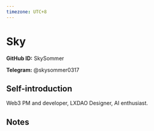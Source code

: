 ```yaml
---
timezone: UTC+8
---
```


# Sky

**GitHub ID:** SkySommer

**Telegram:** @skysommer0317

## Self-introduction

Web3 PM and developer, LXDAO Designer, AI enthusiast.

## Notes

<!-- Content_START -->


<!-- Content_END -->
